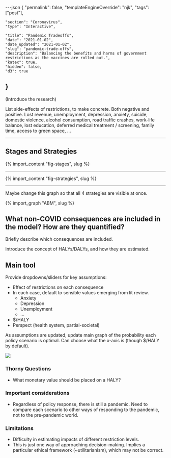 ---json
{
	"permalink": false,
	"templateEngineOverride": "njk",
	"tags": ["post"],
	
	"section": "Coronavirus",
	"type": "Interactive",
	
	"title": "Pandemic Tradeoffs",
	"date": "2021-01-02",
	"date_updated": "2021-01-02",
	"slug": "pandemic-trade-offs",
	"description": "Balancing the benefits and harms of government restrictions as the vaccines are rolled out.",
	"katex": true,
	"hidden": false,
	"d3": true
}
---

(Introduce the research)

List side-effects of restrictions, to make concrete. Both negative and positive. Lost revenue, unemployment, depression, anxiety, suicide, domestic violence, alcohol consumption, road traffic crashes, work-life balance, lost education, deferred medical treatment / screening, family time, access to green space, ...

---

## Stages and Strategies

{% import_content "fig-stages", slug %}

---

{% import_content "fig-strategies", slug %}

---

Maybe change this graph so that all 4 strategies are visible at once.

{% import_graph "ABM", slug %}



## What non-COVID consequences are included in the model? How are they quantified?

Briefly describe which consequences are included.

Introduce the concept of HALYs/DALYs, and how they are estimated.

## Main tool

Provide dropdowns/sliders for key assumptions:

- Effect of restrictions on each consequence
- In each case, default to sensible values emerging from lit review.
	- Anxiety
	- Depression
	- Unemployment
	- ...
- $/HALY
- Perspect (health system, partial-societal)

As assumptions are updated, update main graph of the probability each policy scenario is optimal. Can choose what the x-axis is (though $/HALY by default).

<div class="fig side-3">
	<img src="/img/lockdown2.png" />
</div>

### Thorny Questions

- What monetary value should be placed on a HALY?

### Important considerations

- Regardless of policy response, there is still a pandemic. Need to compare each scenario to other ways of responding to the pandemic, not to the pre-pandemic world.

### Limitations

- Difficulty in estimating impacts of different restriction levels.
- This is just one way of approaching decision-making. Implies a particular ethical framework (\~utilitarianism), which may not be correct.
